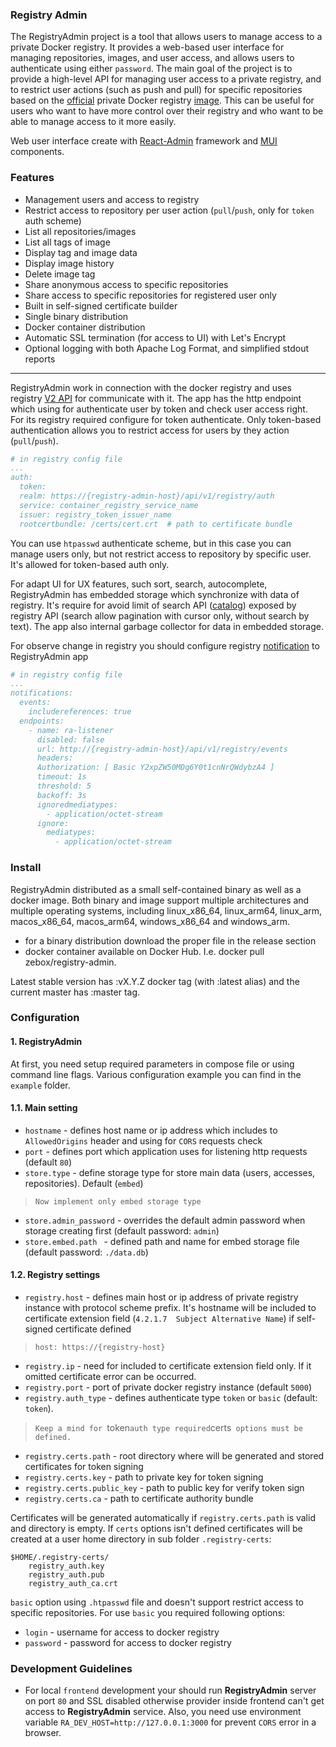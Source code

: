 ### Registry Admin

The RegistryAdmin project is a tool that allows users to manage access to a private Docker registry. 
It provides a web-based user interface for managing repositories, images, and user access, and allows users to authenticate 
using either `password`. The main goal of the project is to provide a high-level API for managing user access 
to a private registry, and to restrict user actions (such as push and pull) for specific repositories based on 
the [official](https://docs.docker.com/registry/) private Docker registry [image](https://hub.docker.com/_/registry).
This can be useful for users who want to have more control over their registry and who want to be able to manage access 
to it more easily. 

Web user interface create with [React-Admin](https://marmelab.com/react-admin) framework and [MUI](https://mui.com/) components.

### Features
* Management users and access to registry
* Restrict access to repository per user action (`pull`/`push`, only for `token` auth scheme)
* List all repositories/images
* List all tags of image
* Display tag and image data
* Display image history
* Delete image tag
* Share anonymous access to specific repositories
* Share access to specific repositories for registered user only
* Built in self-signed certificate builder
* Single binary distribution
* Docker container distribution
* Automatic SSL termination (for access to UI) with Let's Encrypt
* Optional logging with both Apache Log Format, and simplified stdout reports

---

RegistryAdmin work in connection with the docker registry and uses registry
[V2 API](https://docs.docker.com/registry/spec/api/) for communicate with it. The app has 
the http endpoint which using for authenticate user by token and check user access right.  
For its registry required configure for token authenticate. Only token-based authentication 
allows you to restrict access for users by they action (`pull`/`push`).
```yml
# in registry config file
...
auth:
  token:
  realm: https://{registry-admin-host}/api/v1/registry/auth
  service: container_registry_service_name
  issuer: registry_token_issuer_name
  rootcertbundle: /certs/cert.crt  # path to certificate bundle
```
You can use `htpasswd` authenticate scheme, but in this case you can manage users only, 
but not restrict access to repository by specific user. It's allowed for token-based auth only.

For adapt UI for UX features, such sort, search, autocomplete, RegistryAdmin has embedded storage
which synchronize with data of registry. It's require for avoid limit of search API 
([catalog](https://docs.docker.com/registry/spec/api/#catalog)) exposed by registry API 
(search allow pagination with cursor only, without search by text). The app also internal 
garbage collector for data in embedded storage.

For observe change in registry you should configure registry [notification](https://docs.docker.com/registry/configuration/#notifications) 
to RegistryAdmin app

```yml
# in registry config file
...
notifications:
  events:
    includereferences: true
  endpoints:
    - name: ra-listener
      disabled: false
      url: http://{registry-admin-host}/api/v1/registry/events
      headers:
      Authorization: [ Basic Y2xpZW50MDg6Y0t1cnNrQWdybzA4 ]
      timeout: 1s
      threshold: 5
      backoff: 3s
      ignoredmediatypes:
        - application/octet-stream
      ignore:
        mediatypes:
          - application/octet-stream
```

### Install
RegistryAdmin distributed as a small self-contained binary as well as a docker image. 
Both binary and image support multiple architectures and multiple operating systems,
including linux_x86_64, linux_arm64, linux_arm, macos_x86_64, macos_arm64, windows_x86_64 
and windows_arm. 

* for a binary distribution download the proper file in the release section
* docker container available on Docker Hub. I.e. docker pull zebox/registry-admin.

Latest stable version has :vX.Y.Z docker tag (with :latest alias) and the current master has :master tag.

### Configuration

#### 1. RegistryAdmin
At first, you need setup required parameters in compose file or using command line flags. Various configuration example 
you can find in the `example` folder.

#### 1.1. Main setting
- `hostname` - defines host name or ip address which includes to `AllowedOrigins` header and using for `CORS` requests check
- `port` - defines port which application uses for listening http requests (default `80`)
- `store.type` - define storage type for store main data (users, accesses, repositories). Default (`embed`)

>`Now implement only embed storage type`

- `store.admin_password` - overrides the default admin password when storage creating first (default password: `admin`)
- `store.embed.path ` - defined path and name for embed storage file (default password: `./data.db`)

#### 1.2.  Registry settings

- `registry.host` - defines main host or ip address of private registry instance with protocol scheme prefix.
  It's hostname will be included to certificate extension field (`4.2.1.7  Subject Alternative Name`) if self-signed certificate defined

>`host: https://{registry-host}`
- `registry.ip` - need for included to certificate extension field only. If it omitted certificate error can be occurred.
- `registry.port` - port of private docker registry instance (default `5000`)
- `registry.auth_type` - defines authenticate type `token` or `basic` (default: `token`).

>`Keep a mind for `token` auth type required `certs` options must be defined.`

- `registry.certs.path` - root directory where will be generated and stored certificates for token signing
- `registry.certs.key` - path to private key for token signing
- `registry.certs.public_key` - path to public key for verify token sign
- `registry.certs.ca` - path to certificate authority bundle

Certificates will be generated automatically if `registry.certs.path` is valid and directory is empty. If `certs` 
options isn't defined certificates will be created at a user home directory in sub folder `.registry-certs`:
```text
$HOME/.registry-certs/
    registry_auth.key
    registry_auth.pub
    registry_auth_ca.crt
```

`basic` option using `.htpasswd` file and doesn't support restrict access to specific repositories. For use `basic`
you required following options:

- `login` - username for access to docker registry
- `password` - password for access to docker registry




 
### Development Guidelines
- For local `frontend` development your should run **RegistryAdmin** server on port `80` and SSL disabled 
otherwise provider inside frontend can't get access to **RegistryAdmin** service. 
Also, you need use environment variable `RA_DEV_HOST=http://127.0.0.1:3000` for prevent `CORS` error in a browser.  